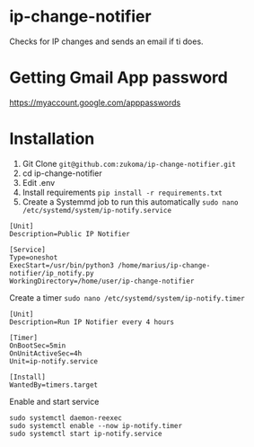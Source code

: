 # ip-change-notifier
Checks for IP changes and sends an email if ti does.

# Getting Gmail App password

https://myaccount.google.com/apppasswords

# Installation

1. Git Clone `git@github.com:zukoma/ip-change-notifier.git`
2. cd ip-change-notifier
3. Edit .env
4. Install requirements `pip install -r requirements.txt` 
5. Create a Systemmd job to run this automatically
   `sudo nano /etc/systemd/system/ip-notify.service`

  ```
[Unit]
Description=Public IP Notifier

[Service]
Type=oneshot
ExecStart=/usr/bin/python3 /home/marius/ip-change-notifier/ip_notify.py
WorkingDirectory=/home/user/ip-change-notifier
```

Create a timer
`sudo nano /etc/systemd/system/ip-notify.timer`

```
[Unit]
Description=Run IP Notifier every 4 hours

[Timer]
OnBootSec=5min
OnUnitActiveSec=4h
Unit=ip-notify.service

[Install]
WantedBy=timers.target
```
Enable and start service
```
sudo systemctl daemon-reexec
sudo systemctl enable --now ip-notify.timer
sudo systemctl start ip-notify.service
```
